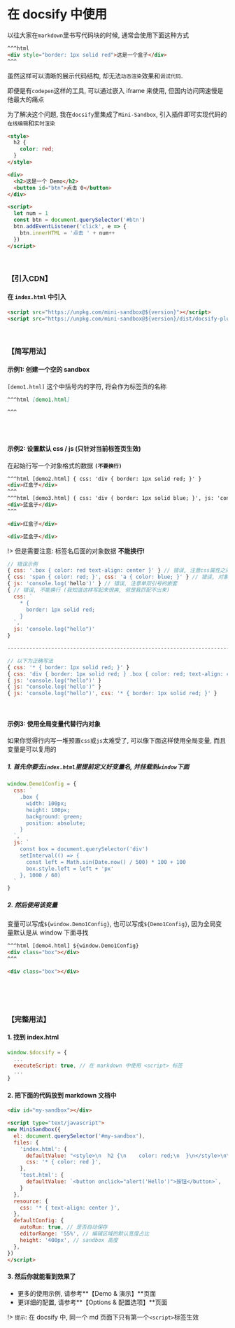
# 在 docsify 中使用

以往大家在`markdown`里书写代码块的时候, 通常会使用下面这种方式

```html
^^^html
<div style="border: 1px solid red">这是一个盒子</div>
^^^
```

虽然这样可以清晰的展示代码结构, 却无法`动态渲染`效果和`调试代码`.

即便是有`codepen`这样的工具, 可以通过嵌入 iframe 来使用, 但国内访问网速慢是他最大的痛点

为了解决这个问题, 我在`docsify`里集成了`Mini-Sandbox`, 引入插件即可实现代码的`在线编辑`和`实时渲染`

```html [index.html]
<style>
  h2 {
    color: red;
  }
</style>

<div>
  <h2>这是一个 Demo</h2>
  <button id="btn">点击 0</button>
</div>

<script>
  let num = 1
  const btn = document.querySelector('#btn')
  btn.addEventListener('click', e => {
    btn.innerHTML = '点击 ' + num++
  })
</script>
```

<br />

### 【引入CDN】

#### 在 `index.html` 中引入

```html
<script src="https://unpkg.com/mini-sandbox@${version}"></script>
<script src="https://unpkg.com/mini-sandbox@${version}/dist/docsify-plugin.js"></script>
```

<br />

### 【简写用法】

#### 示例1: 创建一个空的 sandbox

`[demo1.html]` 这个中括号内的字符, 将会作为标签页的名称

```md
^^^html [demo1.html]

^^^
```

```html [demo1.html]

```

<br />

#### 示例2: 设置默认 css / js (只针对当前标签页生效)

在起始行写一个对象格式的数据 **`(不要换行)`**

```html
^^^html [demo2.html] { css: 'div { border: 1px solid red; }' }
<div>红盒子</div>
^^^
^^^html [demo3.html] { css: 'div { border: 1px solid blue; }', js: 'console.log("hello")' }
<div>蓝盒子</div>
^^^
```

```html [demo2.html] { css: 'div { border: 1px solid red; }' }
<div>红盒子</div>
```
```html [demo3.html] { css: 'div { border: 1px solid blue; }', js: 'console.log("hello")' }
<div>蓝盒子</div>
```

!> 但是需要注意: 标签名后面的对象数据 **不能换行!**

```js
// 错误示例
{ css: '.box { color: red text-align: center }' } // 错误, 注意css属性之间要加分号
{ css: 'span { color: red; }', css: 'a { color: blue; }' } // 错误, 对象不能拥有相同的key
{ js: 'console.log('hello')' } // 错误, 注意单双引号的嵌套
{ // 错误, 不能换行 (我知道这样写起来很爽, 但是我匹配不出来)
  css: `
    * {
      border: 1px solid red;
    }
  `,
  js: 'console.log("hello")'
}

-------------------------------------------------------------------------------------

// 以下为正确写法
{ css: '* { border: 1px solid red; }' }
{ css: 'div { border: 1px solid red; } .box { color: red; text-align: center; }' }
{ js: 'console.log("hello")' }
{ js: "console.log('hello')" }
{ js: 'console.log("hello")', css: '* { border: 1px solid red; }' }
```

<br />

#### 示例3: 使用全局变量代替行内对象

如果你觉得行内写一堆预置`css`或`js`太难受了, 可以像下面这样使用全局变量, 而且变量是可以复用的

##### 1. 首先你要去`index.html`里提前定义好变量名, 并挂载到`window`下面

```js
window.Demo1Config = {
  css: `
    .box {
      width: 100px;
      height: 100px;
      background: green;
      position: absolute;
    }
  `,
  js: `
    const box = document.querySelector('div')
    setInterval(() => {
      const left = Math.sin(Date.now() / 500) * 100 + 100
      box.style.left = left + 'px'
    }, 1000 / 60)
  `
}
```

##### 2. 然后使用该变量

变量可以写成`${window.Demo1Config}`, 也可以写成`${Demo1Config}`, 因为全局变量默认是从 window 下面寻找

```html
^^^html [demo4.html] ${window.Demo1Config}
<div class="box"></div>
^^^
```

```html [demo4.html] ${window.Demo1Config}
<div class="box"></div>
```

<br />
<br />
<br />

### 【完整用法】

#### 1. 找到 index.html

```js
window.$docsify = {
  ...
  executeScript: true, // 在 markdown 中使用 <script> 标签
  ...
}
```

#### 2. 把下面的代码放到 markdown 文档中

```md
<div id="my-sandbox"></div>

<script type="text/javascript">
new MiniSandbox({
  el: document.querySelector('#my-sandbox'),
  files: {
    'index.html': {
      defaultValue: "<style>\n  h2 {\n    color: red;\n  }\n</style>\n\n<div>\n  <h2>这是一个 Demo</h2>\n  <button id=\"btn\">点击 0</button>\n</div>\n\n<\script>\n  let num = 1\n  const btn = document.querySelector('#btn')\n  btn.addEventListener('click', e => {\n    btn.innerHTML = '点击 ' + num++\n  })\n<\/script>",
      css: '* { color: red }',
    },
    'test.html': {
      defaultValue: `<button onclick="alert('Hello')">按钮</button>`,
    }
  },
  resource: {
    css: '* { text-align: center }',
  },
  defaultConfig: {
    autoRun: true, // 是否自动保存
    editorRange: '55%', // 编辑区域的默认宽度占比
    height: '400px', // sandbox 高度
  },
})
</script>
```

#### 3. 然后你就能看到效果了

- 更多的使用示例, 请参考**【Demo & 演示】**页面
- 更详细的配置, 请参考**【Options & 配置选项】**页面

!> `提示`: 在 docsify 中, 同一个 md 页面下只有第一个`<script>`标签生效

<div id="my-sandbox"></div>
